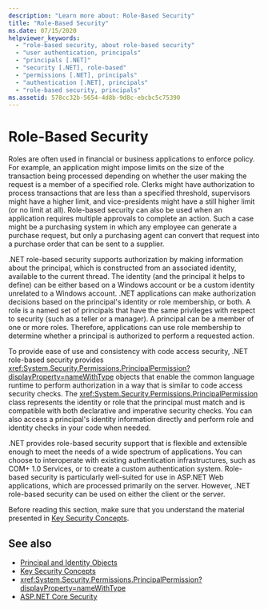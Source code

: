 ```yaml
---
description: "Learn more about: Role-Based Security"
title: "Role-Based Security"
ms.date: 07/15/2020
helpviewer_keywords: 
  - "role-based security, about role-based security"
  - "user authentication, principals"
  - "principals [.NET]"
  - "security [.NET], role-based"
  - "permissions [.NET], principals"
  - "authentication [.NET], principals"
  - "role-based security, principals"
ms.assetid: 578cc32b-5654-4d8b-9d8c-ebcbc5c75390
---
```

# Role-Based Security

Roles are often used in financial or business applications to enforce policy. For example, an application might impose limits on the size of the transaction being processed depending on whether the user making the request is a member of a specified role. Clerks might have authorization to process transactions that are less than a specified threshold, supervisors might have a higher limit, and vice-presidents might have a still higher limit (or no limit at all). Role-based security can also be used when an application requires multiple approvals to complete an action. Such a case might be a purchasing system in which any employee can generate a purchase request, but only a purchasing agent can convert that request into a purchase order that can be sent to a supplier.  
  
 .NET role-based security supports authorization by making information about the principal, which is constructed from an associated identity, available to the current thread. The identity (and the principal it helps to define) can be either based on a Windows account or be a custom identity unrelated to a Windows account. .NET applications can make authorization decisions based on the principal's identity or role membership, or both. A role is a named set of principals that have the same privileges with respect to security (such as a teller or a manager). A principal can be a member of one or more roles. Therefore, applications can use role membership to determine whether a principal is authorized to perform a requested action.  
  
 To provide ease of use and consistency with code access security, .NET role-based security provides <xref:System.Security.Permissions.PrincipalPermission?displayProperty=nameWithType> objects that enable the common language runtime to perform authorization in a way that is similar to code access security checks. The <xref:System.Security.Permissions.PrincipalPermission> class represents the identity or role that the principal must match and is compatible with both declarative and imperative security checks. You can also access a principal's identity information directly and perform role and identity checks in your code when needed.  
  
 .NET provides role-based security support that is flexible and extensible enough to meet the needs of a wide spectrum of applications. You can choose to interoperate with existing authentication infrastructures, such as COM+ 1.0 Services, or to create a custom authentication system. Role-based security is particularly well-suited for use in ASP.NET Web applications, which are processed primarily on the server. However, .NET role-based security can be used on either the client or the server.  
  
 Before reading this section, make sure that you understand the material presented in [Key Security Concepts](key-security-concepts.md).  
  
## See also
  
- [Principal and Identity Objects](principal-and-identity-objects.md)
- [Key Security Concepts](key-security-concepts.md)
- <xref:System.Security.Permissions.PrincipalPermission?displayProperty=nameWithType>
- [ASP.NET Core Security](/aspnet/core/security/)
